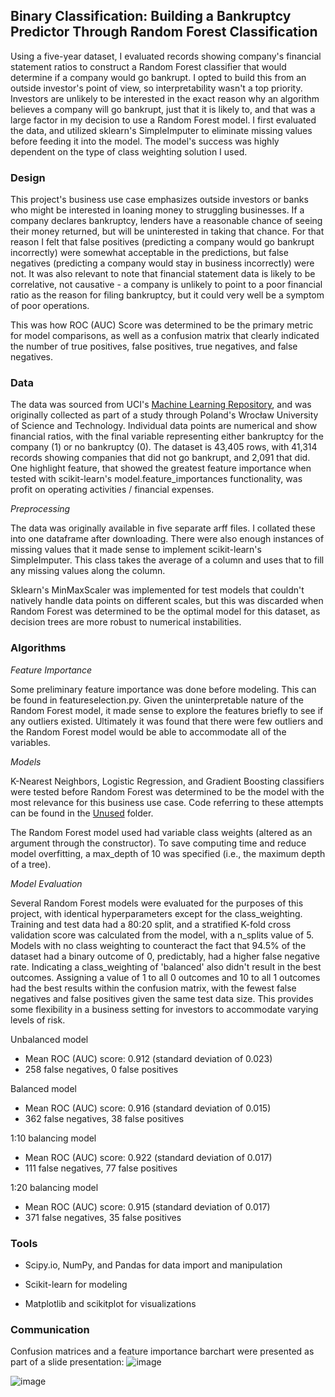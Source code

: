 ## Binary Classification: Building a Bankruptcy Predictor Through Random Forest Classification

Using a five-year dataset, I evaluated records showing company's financial statement ratios to construct a Random Forest classifier that would determine if a company would go bankrupt. I opted to build this from an outside investor's point of view, so interpretability wasn't a top priority. Investors are unlikely to be interested in the exact reason why an algorithm believes a company will go bankrupt, just that it is likely to, and that was a large factor in my decision to use a Random Forest model. I first evaluated the data, and utilized sklearn's SimpleImputer to eliminate missing values before feeding it into the model. The model's success was highly dependent on the type of class weighting solution I used. 

### Design

This project's business use case emphasizes outside investors or banks who might be interested in loaning money to struggling businesses. If a company declares bankruptcy, lenders have a reasonable chance of seeing their money returned, but will be uninterested in taking that chance. For that reason I felt that false positives (predicting a company would go bankrupt incorrectly) were somewhat acceptable in the predictions, but false negatives (predicting a company would stay in business incorrectly) were not. It was also relevant to note that financial statement data is likely to be correlative, not causative - a company is unlikely to point to a poor financial ratio as the reason for filing bankruptcy, but it could very well be a symptom of poor operations. 

This was how ROC (AUC) Score was determined to be the primary metric for model comparisons, as well as a confusion matrix that clearly indicated the number of true positives, false positives, true negatives, and false negatives. 


### Data

The data was sourced from UCI's [Machine Learning Repository](https://archive.ics.uci.edu/ml/datasets/Polish+companies+bankruptcy+data), and was originally collected as part of a study through Poland's Wrocław University of Science and Technology. Individual data points are numerical and show financial ratios, with the final variable representing either bankruptcy for the company (1) or no bankruptcy (0). The dataset is 43,405 rows, with 41,314 records showing companies that did not go bankrupt, and 2,091 that did. One highlight feature, that showed the greatest feature importance when tested with scikit-learn's model.feature_importances functionality, was profit on operating activities / financial expenses. 

<i>Preprocessing</i>

The data was originally available in five separate arff files. I collated these into one dataframe after downloading. There were also enough instances of missing values that it made sense to implement scikit-learn's SimpleImputer. This class takes the average of a column and uses that to fill any missing values along the column.

Sklearn's MinMaxScaler was implemented for test models that couldn't natively handle data points on different scales, but this was discarded when Random Forest was determined to be the optimal model for this dataset, as decision trees are more robust to numerical instabilities.


### Algorithms

<i>Feature Importance</i>

Some preliminary feature importance was done before modeling. This can be found in featureselection.py. Given the uninterpretable nature of the Random Forest model, it made sense to explore the features briefly to see if any outliers existed. Ultimately it was found that there were few outliers and the Random Forest model would be able to accommodate all of the variables. 

<i>Models</i>

K-Nearest Neighbors, Logistic Regression, and Gradient Boosting classifiers were tested before Random Forest was determined to be the model with the most relevance for this business use case. Code referring to these attempts can be found in the [Unused](https://github.com/jstephens/m_mlc/tree/main/Unused) folder. 

The Random Forest model used had variable class weights (altered as an argument through the constructor). To save computing time and reduce model overfitting, a max_depth of 10 was specified (i.e., the maximum depth of a tree).

<i>Model Evaluation</i>

Several Random Forest models were evaluated for the purposes of this project, with identical hyperparameters except for the class_weighting. Training and test data had a 80:20 split, and a stratified K-fold cross validation score was calculated from the model, with a n_splits value of 5. Models with no class weighting to counteract the fact that 94.5% of the dataset had a binary outcome of 0, predictably, had a higher false negative rate. Indicating a class_weighting of 'balanced' also didn't result in the best outcomes. Assigning a value of 1 to all 0 outcomes and 10 to all 1 outcomes had the best results within the confusion matrix, with the fewest false negatives and false positives given the same test data size. This provides some flexibility in a business setting for investors to accommodate varying levels of risk. 

Unbalanced model
* Mean ROC (AUC) score: 0.912 (standard deviation of 0.023)
* 258 false negatives, 0 false positives

Balanced model
* Mean ROC (AUC) score: 0.916 (standard deviation of 0.015)
* 362 false negatives, 38 false positives

1:10 balancing model
* Mean ROC (AUC) score: 0.922 (standard deviation of 0.017)
* 111 false negatives, 77 false positives

1:20 balancing model
* Mean ROC (AUC) score: 0.915 (standard deviation of 0.017)
* 371 false negatives, 35 false positives

### Tools

  * Scipy.io, NumPy, and Pandas for data import and manipulation

  * Scikit-learn for modeling

  * Matplotlib and scikitplot for visualizations


### Communication

Confusion matrices and a feature importance barchart were presented as part of a slide presentation: 
![image](https://user-images.githubusercontent.com/71529189/121619451-a037fa80-ca36-11eb-919f-2dc2508b9b47.png)

![image](https://user-images.githubusercontent.com/71529189/121652042-43096c80-ca69-11eb-861e-7599b894791a.png)


